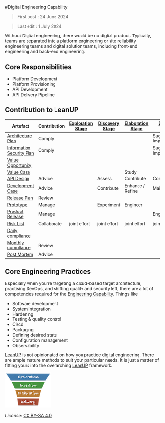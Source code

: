 #Digital Engineering Capability

> First post : 24 June 2024

> Last edit : 1 July 2024

Without Digital engineering, there would be no digital product. Typically, teams are separated into a platform engineering or site reliability engineering teams and digital solution teams, including front-end engineering and back-end engineering. 

## Core Responsibilities
- Platform Development
- Platform Provisioning
- API Development
- API Delivery Pipeline 

## Contribution to LeanUP
| Artefact | Contribution | [Exploration Stage](/Stages/exploration.md) |[Discovery Stage](/Stages/discovery.md) | [Elaboration Stage](/Stages/elaboration.md) | [Delivery Stage](/Stages/delivery.md) | 
| ----- | ------------ | - | - | - | - |
| [Architecture Plan](/Artefacts/arch-plan.md) | Comply |  |  |  | Suggest Improvements |
| [Information Security Plan](/Artefacts/sec-plan) | Comply |  |  |  | Suggest Improvements |
| [Value Opportunity](/Artefacts/val-oppo.md) |  |  |  |  |  |
| [Value Case](/Artefacts/val-case.md) |  |  |  | Study |  |
| [API Design](/Artefacts/api-design.md) | Advice | | Assess | Contribute | Contribute |
| [Development Case](/Artefacts/dev-case.md) | Advice |  | Contribute | Enhance / Refine | Maintain |
| [Release Plan](/Artefacts/rel-plan.md) | Review |  |  |  |  |
| [Prototype](/Artefacts/pro-review.md) | Manage |  | Experiment | Engineer |  |
| [Product Release](/Artefacts/rel-review.md) | Manage |  |  |  | Engineer | 
| [Risk List](/Artefacts/risklist.md) | Collaborate | joint effort | joint effort | joint effort | joint effort |
| [Daily compliance](/Artefacts/dailyCompliance.md) |  |  |  |  |  |
| [Monthly compliance](/Artefacts/monthlyCompliance.md) | Review |  |  |  |  |
| [Post Mortem ][pm] | Advice |  |  |  |  |


## Core Engineering Practices
Especially when you're targeting a cloud-based target architecture, practising DevOps, and shifting quality and security left, there are a lot of competencies required for the [Engineering Capability](/Capabilities/engineering.md). Things like  
- Software development 
- System integration
- Hardening
- Testing & quality control
- Ci/cd
- Packaging
- Defining desired state
- Configuration management
- Observability

[LeanUP][leanup] is not opinionated on how you practice digital engineering. There are ample mature methods to suit your particular needs. It is just a matter of fitting yours into the overarching [LeanUP][leanup] framework. 

[<img src="/images/leanupLogo s.png" alt="drawing" class="center" width="150"/>](/Capabilities/overview.md)

*License*: [CC BY-SA 4.0](https://creativecommons.org/licenses/by-sa/4.0/deed.en)

[pm]: /Artefacts/post-mortem.md
[leanup]: /Overview/leanup.md
